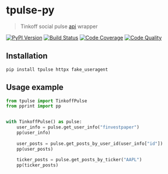 # tpulse-py

> Tinkoff social pulse [api](https://www.tinkoff.ru/api/invest-gw/social/v1/) wrapper  

[![PyPI Version][pypi-image]][pypi-url]
[![Build Status][build-image]][build-url]
[![Code Coverage][coverage-image]][coverage-url]
[![Code Quality][quality-image]][quality-url]


<!-- Badges -->

[pypi-image]: https://img.shields.io/pypi/v/tpulse
[pypi-url]: https://pypi.org/project/tpulse/
[build-image]: https://github.com/meanother/tpulse-py/actions/workflows/build.yml/badge.svg
[build-url]: https://github.com/meanother/tpulse-py/actions/workflows/build.yml
[coverage-image]: https://codecov.io/gh/meanother/tpulse-py/branch/main/graph/badge.svg
[coverage-url]: https://codecov.io/gh/nameanotherlgeon/tpulse-py
[quality-image]: https://api.codeclimate.com/v1/badges/ca8f259b0ad93f1f28ed/maintainability
[quality-url]: https://codeclimate.com/github/meanother/tpulse-py


## Installation
```shell
pip install tpulse httpx fake_useragent
```


## Usage example

```python
from tpulse import TinkoffPulse
from pprint import pp


with TinkoffPulse() as pulse:
    user_info = pulse.get_user_info("finvestpaper")
    pp(user_info)
    
    user_posts = pulse.get_posts_by_user_id(user_info["id"])
    pp(user_posts)
    
    ticker_posts = pulse.get_posts_by_ticker("AAPL")
    pp(ticker_posts)

```